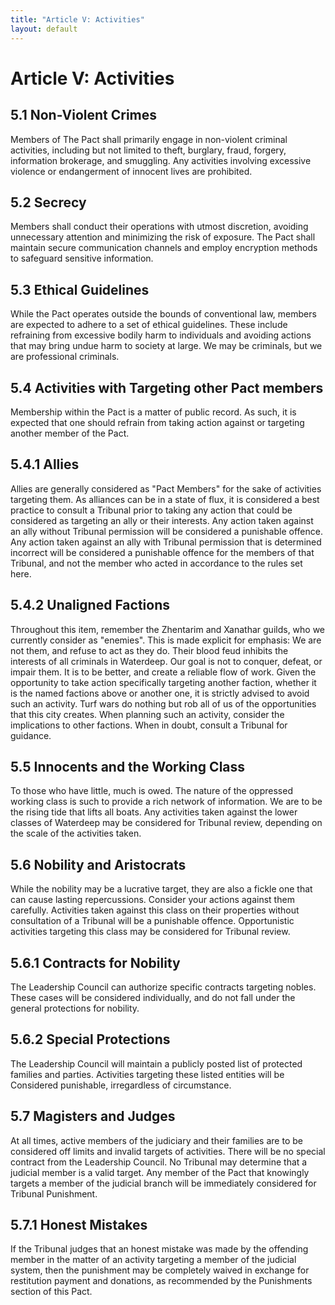 ```yaml
---
title: "Article V: Activities"
layout: default
---
```

# Article V: Activities

## 5.1 Non-Violent Crimes

Members of The Pact shall primarily engage in non-violent criminal activities, including but not limited to theft, burglary, fraud, forgery, information brokerage, and smuggling. Any activities involving excessive violence or endangerment of innocent lives are prohibited.

## 5.2 Secrecy

Members shall conduct their operations with utmost discretion, avoiding unnecessary attention and minimizing the risk of exposure. The Pact shall maintain secure communication channels and employ encryption methods to safeguard sensitive information.

## 5.3 Ethical Guidelines

While the Pact operates outside the bounds of conventional law, members are expected to adhere to a set of ethical guidelines. These include refraining from excessive bodily harm to individuals and avoiding actions that may bring undue harm to society at large. We may be criminals, but we are professional criminals.

## 5.4 Activities with Targeting other Pact members

Membership within the Pact is a matter of public record. As such, it is expected that one should refrain from taking action against or targeting another member of the Pact.

## 5.4.1 Allies

Allies are generally considered as "Pact Members" for the sake of activities targeting them. As alliances can be in a state of flux, it is considered a best practice to consult a Tribunal prior to taking any action that could be considered as targeting an ally or their interests. Any action taken against an ally without Tribunal permission will be considered a punishable offence. Any action taken against an ally with Tribunal permission that is determined incorrect will be considered a punishable offence for the members of that Tribunal, and not the member who acted in accordance to the rules set here.

## 5.4.2 Unaligned Factions

Throughout this item, remember the Zhentarim and Xanathar guilds, who we currently consider as "enemies". This is made explicit for emphasis: We are not them, and refuse to act as they do. Their blood feud inhibits the interests of all criminals in Waterdeep. Our goal is not to conquer, defeat, or impair them. It is to be better, and create a reliable flow of work. Given the opportunity to take action specifically targeting another faction, whether it is the named factions above or another one, it is strictly advised to avoid such an activity. Turf wars do nothing but rob all of us of the opportunities that this city creates. When planning such an activity, consider the implications to other factions. When in doubt, consult a Tribunal for guidance.

## 5.5 Innocents and the Working Class

To those who have little, much is owed. The nature of the oppressed working class is such to provide a rich network of information. We are to be the rising tide that lifts all boats. Any activities taken against the lower classes of Waterdeep may be considered for Tribunal review, depending on the scale of the activities taken.

## 5.6 Nobility and Aristocrats

While the nobility may be a lucrative target, they are also a fickle one that can cause lasting repercussions. Consider your actions against them carefully. Activities taken against this class on their properties without consultation of a Tribunal will be a punishable offence. Opportunistic activities targeting this class may be considered for Tribunal review.

## 5.6.1 Contracts for Nobility

The Leadership Council can authorize specific contracts targeting nobles. These cases will be considered individually, and do not fall under the general protections for nobility.

## 5.6.2 Special Protections

The Leadership Council will maintain a publicly posted list of protected families and parties. Activities targeting these listed entities will be Considered punishable, irregardless of circumstance.

## 5.7 Magisters and Judges

At all times, active members of the judiciary and their families are to be considered off limits and invalid targets of activities. There will be no special contract from the Leadership Council. No Tribunal may determine that a judicial member is a valid target. Any member of the Pact that knowingly targets a member of the judicial branch will be immediately considered for Tribunal Punishment.

## 5.7.1 Honest Mistakes

If the Tribunal judges that an honest mistake was made by the offending member in the matter of an activity targeting a member of the judicial system, then the punishment may be completely waived in exchange for restitution payment and donations, as recommended by the Punishments section of this Pact.
